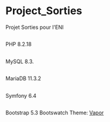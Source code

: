 # Project_Sorties
Projet Sorties pour l'ENI

##
PHP 8.2.18

##
MySQL 8.3.

##
MariaDB 11.3.2

##
Symfony 6.4

##
Bootstrap 5.3
Bootswatch Theme: [Vapor](https://bootswatch.com/vapor/)
